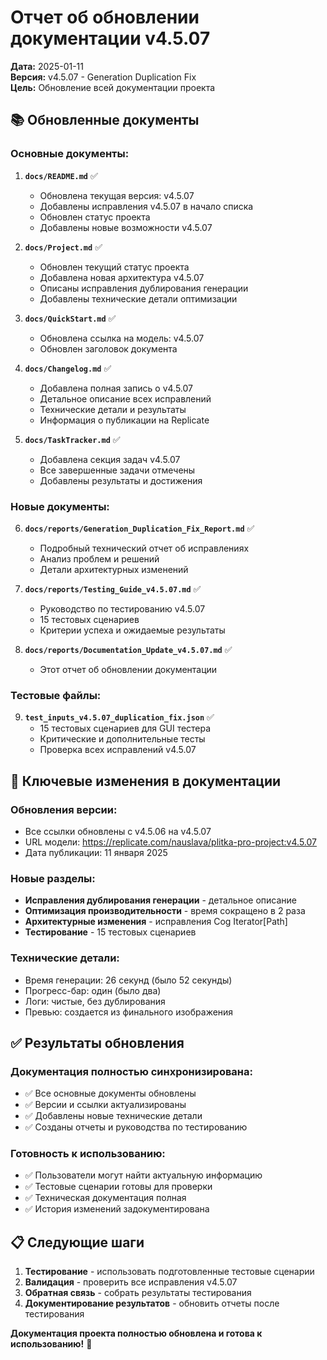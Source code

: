# Отчет об обновлении документации v4.5.07

**Дата:** 2025-01-11  
**Версия:** v4.5.07 - Generation Duplication Fix  
**Цель:** Обновление всей документации проекта

## 📚 Обновленные документы

### **Основные документы:**

1. **`docs/README.md`** ✅
   - Обновлена текущая версия: v4.5.07
   - Добавлены исправления v4.5.07 в начало списка
   - Обновлен статус проекта
   - Добавлены новые возможности v4.5.07

2. **`docs/Project.md`** ✅
   - Обновлен текущий статус проекта
   - Добавлена новая архитектура v4.5.07
   - Описаны исправления дублирования генерации
   - Добавлены технические детали оптимизации

3. **`docs/QuickStart.md`** ✅
   - Обновлена ссылка на модель: v4.5.07
   - Обновлен заголовок документа

4. **`docs/Changelog.md`** ✅
   - Добавлена полная запись о v4.5.07
   - Детальное описание всех исправлений
   - Технические детали и результаты
   - Информация о публикации на Replicate

5. **`docs/TaskTracker.md`** ✅
   - Добавлена секция задач v4.5.07
   - Все завершенные задачи отмечены
   - Добавлены результаты и достижения

### **Новые документы:**

6. **`docs/reports/Generation_Duplication_Fix_Report.md`** ✅
   - Подробный технический отчет об исправлениях
   - Анализ проблем и решений
   - Детали архитектурных изменений

7. **`docs/reports/Testing_Guide_v4.5.07.md`** ✅
   - Руководство по тестированию v4.5.07
   - 15 тестовых сценариев
   - Критерии успеха и ожидаемые результаты

8. **`docs/reports/Documentation_Update_v4.5.07.md`** ✅
   - Этот отчет об обновлении документации

### **Тестовые файлы:**

9. **`test_inputs_v4.5.07_duplication_fix.json`** ✅
   - 15 тестовых сценариев для GUI тестера
   - Критические и дополнительные тесты
   - Проверка всех исправлений v4.5.07

## 🎯 Ключевые изменения в документации

### **Обновления версии:**
- Все ссылки обновлены с v4.5.06 на v4.5.07
- URL модели: https://replicate.com/nauslava/plitka-pro-project:v4.5.07
- Дата публикации: 11 января 2025

### **Новые разделы:**
- **Исправления дублирования генерации** - детальное описание
- **Оптимизация производительности** - время сокращено в 2 раза
- **Архитектурные изменения** - исправления Cog Iterator[Path]
- **Тестирование** - 15 тестовых сценариев

### **Технические детали:**
- Время генерации: 26 секунд (было 52 секунды)
- Прогресс-бар: один (было два)
- Логи: чистые, без дублирования
- Превью: создается из финального изображения

## ✅ Результаты обновления

### **Документация полностью синхронизирована:**
- ✅ Все основные документы обновлены
- ✅ Версии и ссылки актуализированы
- ✅ Добавлены новые технические детали
- ✅ Созданы отчеты и руководства по тестированию

### **Готовность к использованию:**
- ✅ Пользователи могут найти актуальную информацию
- ✅ Тестовые сценарии готовы для проверки
- ✅ Техническая документация полная
- ✅ История изменений задокументирована

## 📋 Следующие шаги

1. **Тестирование** - использовать подготовленные тестовые сценарии
2. **Валидация** - проверить все исправления v4.5.07
3. **Обратная связь** - собрать результаты тестирования
4. **Документирование результатов** - обновить отчеты после тестирования

**Документация проекта полностью обновлена и готова к использованию!** 🚀

